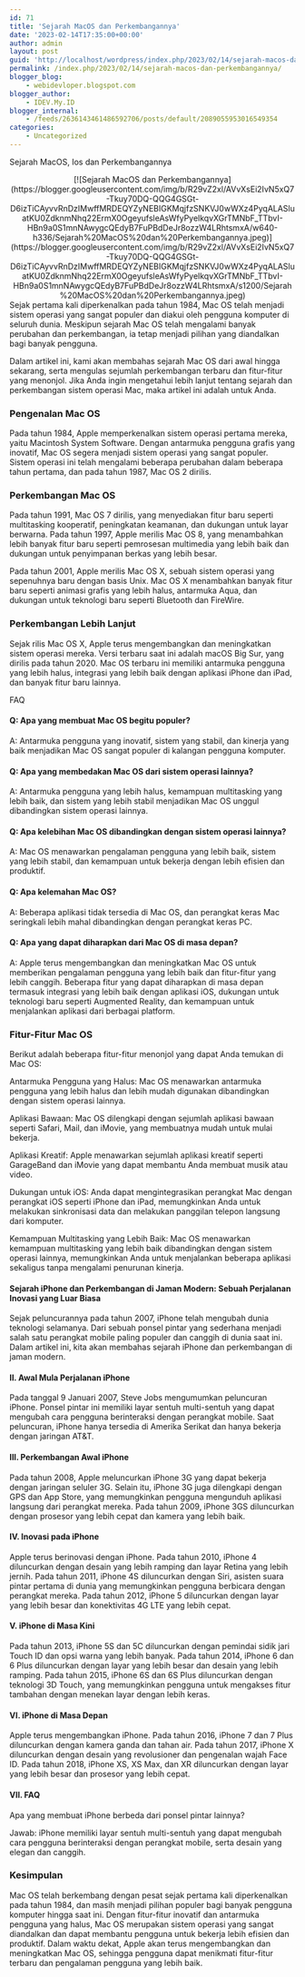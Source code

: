 ```yaml
---
id: 71
title: 'Sejarah MacOS dan Perkembangannya'
date: '2023-02-14T17:35:00+00:00'
author: admin
layout: post
guid: 'http://localhost/wordpress/index.php/2023/02/14/sejarah-macos-dan-perkembangannya/'
permalink: /index.php/2023/02/14/sejarah-macos-dan-perkembangannya/
blogger_blog:
    - webidevloper.blogspot.com
blogger_author:
    - IDEV.My.ID
blogger_internal:
    - /feeds/2636143461486592706/posts/default/2089055953016549354
categories:
    - Uncategorized
---
```


 Sejarah MacOS, Ios dan Perkembangannya

<div style="clear: both; text-align: center;">[![Sejarah MacOS dan Perkembangannya](https://blogger.googleusercontent.com/img/b/R29vZ2xl/AVvXsEi2IvN5xQ7-Tkuy70DQ-QQG4GSGt-D6izTiCAyvvRnDzIMwffMRDEQYZyNEBIGKMqjfzSNKVJ0wWXz4PyqALASluatKU0ZdknmNhq22ErmX0OgeyufsleAsWfyPyelkqvXGrTMNbF_TTbvI-HBn9a0S1mnNAwygcQEdyB7FuPBdDeJr8ozzW4LRhtsmxA/w640-h336/Sejarah%20MacOS%20dan%20Perkembangannya.jpeg)](https://blogger.googleusercontent.com/img/b/R29vZ2xl/AVvXsEi2IvN5xQ7-Tkuy70DQ-QQG4GSGt-D6izTiCAyvvRnDzIMwffMRDEQYZyNEBIGKMqjfzSNKVJ0wWXz4PyqALASluatKU0ZdknmNhq22ErmX0OgeyufsleAsWfyPyelkqvXGrTMNbF_TTbvI-HBn9a0S1mnNAwygcQEdyB7FuPBdDeJr8ozzW4LRhtsmxA/s1200/Sejarah%20MacOS%20dan%20Perkembangannya.jpeg)</div>Sejak pertama kali diperkenalkan pada tahun 1984, Mac OS telah menjadi sistem operasi yang sangat populer dan diakui oleh pengguna komputer di seluruh dunia. Meskipun sejarah Mac OS telah mengalami banyak perubahan dan perkembangan, ia tetap menjadi pilihan yang diandalkan bagi banyak pengguna.

Dalam artikel ini, kami akan membahas sejarah Mac OS dari awal hingga sekarang, serta mengulas sejumlah perkembangan terbaru dan fitur-fitur yang menonjol. Jika Anda ingin mengetahui lebih lanjut tentang sejarah dan perkembangan sistem operasi Mac, maka artikel ini adalah untuk Anda.

### Pengenalan Mac OS

Pada tahun 1984, Apple memperkenalkan sistem operasi pertama mereka, yaitu Macintosh System Software. Dengan antarmuka pengguna grafis yang inovatif, Mac OS segera menjadi sistem operasi yang sangat populer. Sistem operasi ini telah mengalami beberapa perubahan dalam beberapa tahun pertama, dan pada tahun 1987, Mac OS 2 dirilis.

### Perkembangan Mac OS

Pada tahun 1991, Mac OS 7 dirilis, yang menyediakan fitur baru seperti multitasking kooperatif, peningkatan keamanan, dan dukungan untuk layar berwarna. Pada tahun 1997, Apple merilis Mac OS 8, yang menambahkan lebih banyak fitur baru seperti pemrosesan multimedia yang lebih baik dan dukungan untuk penyimpanan berkas yang lebih besar.

Pada tahun 2001, Apple merilis Mac OS X, sebuah sistem operasi yang sepenuhnya baru dengan basis Unix. Mac OS X menambahkan banyak fitur baru seperti animasi grafis yang lebih halus, antarmuka Aqua, dan dukungan untuk teknologi baru seperti Bluetooth dan FireWire.

### Perkembangan Lebih Lanjut

Sejak rilis Mac OS X, Apple terus mengembangkan dan meningkatkan sistem operasi mereka. Versi terbaru saat ini adalah macOS Big Sur, yang dirilis pada tahun 2020. Mac OS terbaru ini memiliki antarmuka pengguna yang lebih halus, integrasi yang lebih baik dengan aplikasi iPhone dan iPad, dan banyak fitur baru lainnya.

FAQ

#### Q: Apa yang membuat Mac OS begitu populer?

A: Antarmuka pengguna yang inovatif, sistem yang stabil, dan kinerja yang baik menjadikan Mac OS sangat populer di kalangan pengguna komputer.

#### Q: Apa yang membedakan Mac OS dari sistem operasi lainnya?

A: Antarmuka pengguna yang lebih halus, kemampuan multitasking yang lebih baik, dan sistem yang lebih stabil menjadikan Mac OS unggul dibandingkan sistem operasi lainnya.

#### Q: Apa kelebihan Mac OS dibandingkan dengan sistem operasi lainnya?

A: Mac OS menawarkan pengalaman pengguna yang lebih baik, sistem yang lebih stabil, dan kemampuan untuk bekerja dengan lebih efisien dan produktif.

#### Q: Apa kelemahan Mac OS?

A: Beberapa aplikasi tidak tersedia di Mac OS, dan perangkat keras Mac seringkali lebih mahal dibandingkan dengan perangkat keras PC.

#### Q: Apa yang dapat diharapkan dari Mac OS di masa depan?

A: Apple terus mengembangkan dan meningkatkan Mac OS untuk memberikan pengalaman pengguna yang lebih baik dan fitur-fitur yang lebih canggih. Beberapa fitur yang dapat diharapkan di masa depan termasuk integrasi yang lebih baik dengan aplikasi iOS, dukungan untuk teknologi baru seperti Augmented Reality, dan kemampuan untuk menjalankan aplikasi dari berbagai platform.

### Fitur-Fitur Mac OS

Berikut adalah beberapa fitur-fitur menonjol yang dapat Anda temukan di Mac OS:

Antarmuka Pengguna yang Halus: Mac OS menawarkan antarmuka pengguna yang lebih halus dan lebih mudah digunakan dibandingkan dengan sistem operasi lainnya.

Aplikasi Bawaan: Mac OS dilengkapi dengan sejumlah aplikasi bawaan seperti Safari, Mail, dan iMovie, yang membuatnya mudah untuk mulai bekerja.

Aplikasi Kreatif: Apple menawarkan sejumlah aplikasi kreatif seperti GarageBand dan iMovie yang dapat membantu Anda membuat musik atau video.

Dukungan untuk iOS: Anda dapat mengintegrasikan perangkat Mac dengan perangkat iOS seperti iPhone dan iPad, memungkinkan Anda untuk melakukan sinkronisasi data dan melakukan panggilan telepon langsung dari komputer.

Kemampuan Multitasking yang Lebih Baik: Mac OS menawarkan kemampuan multitasking yang lebih baik dibandingkan dengan sistem operasi lainnya, memungkinkan Anda untuk menjalankan beberapa aplikasi sekaligus tanpa mengalami penurunan kinerja.

#### Sejarah iPhone dan Perkembangan di Jaman Modern: Sebuah Perjalanan Inovasi yang Luar Biasa

Sejak peluncurannya pada tahun 2007, iPhone telah mengubah dunia teknologi selamanya. Dari sebuah ponsel pintar yang sederhana menjadi salah satu perangkat mobile paling populer dan canggih di dunia saat ini. Dalam artikel ini, kita akan membahas sejarah iPhone dan perkembangan di jaman modern.

#### II. Awal Mula Perjalanan iPhone

Pada tanggal 9 Januari 2007, Steve Jobs mengumumkan peluncuran iPhone. Ponsel pintar ini memiliki layar sentuh multi-sentuh yang dapat mengubah cara pengguna berinteraksi dengan perangkat mobile. Saat peluncuran, iPhone hanya tersedia di Amerika Serikat dan hanya bekerja dengan jaringan AT&amp;T.

#### III. Perkembangan Awal iPhone

Pada tahun 2008, Apple meluncurkan iPhone 3G yang dapat bekerja dengan jaringan seluler 3G. Selain itu, iPhone 3G juga dilengkapi dengan GPS dan App Store, yang memungkinkan pengguna mengunduh aplikasi langsung dari perangkat mereka. Pada tahun 2009, iPhone 3GS diluncurkan dengan prosesor yang lebih cepat dan kamera yang lebih baik.

#### IV. Inovasi pada iPhone

Apple terus berinovasi dengan iPhone. Pada tahun 2010, iPhone 4 diluncurkan dengan desain yang lebih ramping dan layar Retina yang lebih jernih. Pada tahun 2011, iPhone 4S diluncurkan dengan Siri, asisten suara pintar pertama di dunia yang memungkinkan pengguna berbicara dengan perangkat mereka. Pada tahun 2012, iPhone 5 diluncurkan dengan layar yang lebih besar dan konektivitas 4G LTE yang lebih cepat.

#### V. iPhone di Masa Kini

Pada tahun 2013, iPhone 5S dan 5C diluncurkan dengan pemindai sidik jari Touch ID dan opsi warna yang lebih banyak. Pada tahun 2014, iPhone 6 dan 6 Plus diluncurkan dengan layar yang lebih besar dan desain yang lebih ramping. Pada tahun 2015, iPhone 6S dan 6S Plus diluncurkan dengan teknologi 3D Touch, yang memungkinkan pengguna untuk mengakses fitur tambahan dengan menekan layar dengan lebih keras.

#### VI. iPhone di Masa Depan

Apple terus mengembangkan iPhone. Pada tahun 2016, iPhone 7 dan 7 Plus diluncurkan dengan kamera ganda dan tahan air. Pada tahun 2017, iPhone X diluncurkan dengan desain yang revolusioner dan pengenalan wajah Face ID. Pada tahun 2018, iPhone XS, XS Max, dan XR diluncurkan dengan layar yang lebih besar dan prosesor yang lebih cepat.

#### VII. FAQ

Apa yang membuat iPhone berbeda dari ponsel pintar lainnya?

Jawab: iPhone memiliki layar sentuh multi-sentuh yang dapat mengubah cara pengguna berinteraksi dengan perangkat mobile, serta desain yang elegan dan canggih.

### Kesimpulan

Mac OS telah berkembang dengan pesat sejak pertama kali diperkenalkan pada tahun 1984, dan masih menjadi pilihan populer bagi banyak pengguna komputer hingga saat ini. Dengan fitur-fitur inovatif dan antarmuka pengguna yang halus, Mac OS merupakan sistem operasi yang sangat diandalkan dan dapat membantu pengguna untuk bekerja lebih efisien dan produktif. Dalam waktu dekat, Apple akan terus mengembangkan dan meningkatkan Mac OS, sehingga pengguna dapat menikmati fitur-fitur terbaru dan pengalaman pengguna yang lebih baik.